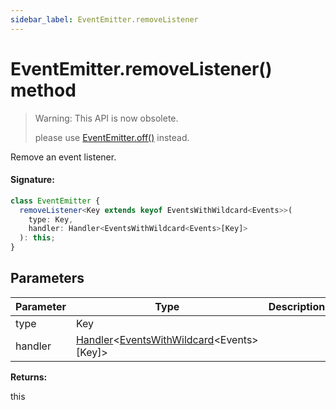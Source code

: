 ```yaml
---
sidebar_label: EventEmitter.removeListener
---
```


# EventEmitter.removeListener() method

> Warning: This API is now obsolete.
>
> please use [EventEmitter.off()](./puppeteer.eventemitter.off.md) instead.

Remove an event listener.

#### Signature:

```typescript
class EventEmitter {
  removeListener<Key extends keyof EventsWithWildcard<Events>>(
    type: Key,
    handler: Handler<EventsWithWildcard<Events>[Key]>
  ): this;
}
```

## Parameters

| Parameter | Type                                                                                                                  | Description |
| --------- | --------------------------------------------------------------------------------------------------------------------- | ----------- |
| type      | Key                                                                                                                   |             |
| handler   | [Handler](./puppeteer.handler.md)&lt;[EventsWithWildcard](./puppeteer.eventswithwildcard.md)&lt;Events&gt;\[Key\]&gt; |             |

**Returns:**

this
